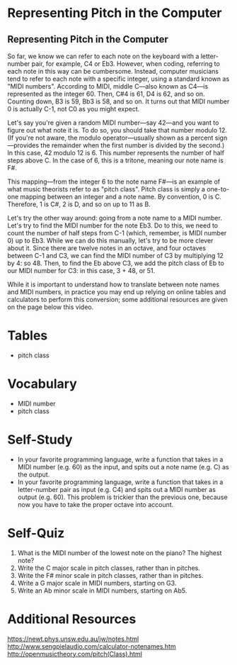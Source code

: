 Representing Pitch in the Computer
==================================

Representing Pitch in the Computer
----------------------------------

So far, we know we can refer to each note on the keyboard with a letter-number
pair, for example, C4 or Eb3.  However, when coding, referring to each note in
this way can be cumbersome.  Instead, computer musicians tend to refer to each
note with a specific integer, using a standard known as "MIDI numbers".
According to MIDI, middle C—also known as C4—is represented as the integer
60.  Then, C#4 is 61, D4 is 62, and so on.  Counting down, B3 is 59, Bb3 is 58,
and so on.  It turns out that MIDI number 0 is actually C-1, not C0 as you
might expect.

Let's say you're given a random MIDI number—say 42—and you want to figure out
what note it is.  To do so, you should take that number modulo 12.  (If you're
not aware, the modulo operator—usually shown as a percent sign—provides the
remainder when the first number is divided by the second.) In this case, 42
modulo 12 is 6.  This number represents the number of half steps above C.  In
the case of 6, this is a tritone, meaning our note name is F#.

This mapping—from the integer 6 to the note name F#—is an example of what music
theorists refer to as "pitch class".  Pitch class is simply a one-to-one
mapping between an integer and a note name.  By convention, 0 is C.  Therefore,
1 is C#, 2 is D, and so on up to 11 as B.

Let's try the other way around: going from a note name to a MIDI number.  Let's
try to find the MIDI number for the note Eb3.  Do to this, we need to count the
number of half steps from C-1 (which, remember, is MIDI number 0) up to Eb3.
While we can do this manually, let's try to be more clever about it.  Since
there are twelve notes in an octave, and four octaves between C-1 and C3, we
can find the MIDI number of C3 by multiplying 12 by 4: so 48.  Then, to find
the Eb above C3, we add the pitch class of Eb to our MIDI number for C3: in
this case, 3 + 48, or 51.

While it is important to understand how to translate between note names and
MIDI numbers, in practice you may end up relying on online tables and
calculators to perform this conversion; some additional resources are given on
the page below this video.


Tables
======

- pitch class


Vocabulary
==========

- MIDI number
- pitch class


Self-Study
==========

- In your favorite programming language, write a function that takes in a MIDI
  number (e.g. 60) as the input, and spits out a note name (e.g. C) as the
  output.
- In your favorite programming language, write a function that takes in a
  letter-number pair as input (e.g. C4) and spits out a MIDI number as output
  (e.g. 60).  This problem is trickier than the previous one, because now you
  have to take the proper octave into account.


Self-Quiz
=========

1. What is the MIDI number of the lowest note on the piano? The highest note?
2. Write the C major scale in pitch classes, rather than in pitches.
3. Write the F# minor scale in pitch classes, rather than in pitches.
4. Write a G major scale in MIDI numbers, starting on G3.
4. Write an Ab minor scale in MIDI numbers, starting on Ab5.


Additional Resources
====================

https://newt.phys.unsw.edu.au/jw/notes.html
http://www.sengpielaudio.com/calculator-notenames.htm
http://openmusictheory.com/pitch(Class).html
